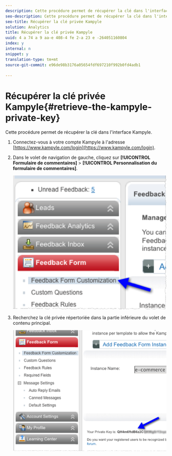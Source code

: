 ```yaml
---
description: Cette procédure permet de récupérer la clé dans l'interface Kampyle.
seo-description: Cette procédure permet de récupérer la clé dans l'interface Kampyle.
seo-title: Récupérer la clé privée Kampyle
solution: Analytics
title: Récupérer la clé privée Kampyle
uuid: 4 a 74 a 9 aa-e 408-4 fe 2-a 23 e -264051160804
index: y
internal: n
snippet: y
translation-type: tm+mt
source-git-commit: e96de98b3176a05654fdf697210f992b0fd4adb1

---
```



# Récupérer la clé privée Kampyle{#retrieve-the-kampyle-private-key}

Cette procédure permet de récupérer la clé dans l'interface Kampyle.

1. Connectez-vous à votre compte Kampyle à l'adresse [https://www.kampyle.com/login](https://www.kampyle.com/login).
1. Dans le volet de navigation de gauche, cliquez sur **[!UICONTROL Formulaire de commentaires]** &gt; **[!UICONTROL Personnalisation du formulaire de commentaires]**.

   ![](assets/retrieve_key1.png)

1. Recherchez la clé privée répertoriée dans la partie inférieure du volet de contenu principal.

   ![](assets/retrieve_key2.png)

